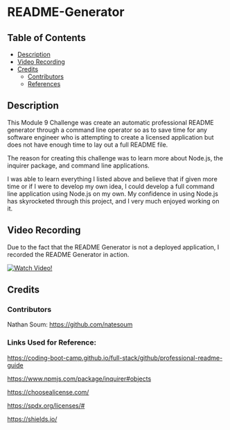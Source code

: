 # README-Generator

## Table of Contents
  - [Description](#description)
  - [Video Recording](#video-recording)
  - [Credits](#credits)
    - [Contributors](#contributors)
    - [References](#links-used-for-reference)

## Description

This Module 9 Challenge was create an automatic professional README generator through a command line operator so as to save time for any software engineer who is attempting to create a licensed application but does not have enough time to lay out a full README file.

The reason for creating this challenge was to learn more about Node.js, the inquirer package, and command line applications.

I was able to learn everything I listed above and believe that if given more time or if I were to develop my own idea, I could develop a full command line application using Node.js on my own. My confidence in using Node.js has skyrocketed through this project, and I very much enjoyed working on it.

## Video Recording

Due to the fact that the README Generator is not a deployed application, I recorded the README Generator in action.

[![Watch Video!](https://img.youtube.com/vi/ukazhBa2_Ic/maxresdefault.jpg)](https://youtu.be/ukazhBa2_Ic)

## Credits

### Contributors

Nathan Soum: https://github.com/natesoum

### Links Used for Reference:

https://coding-boot-camp.github.io/full-stack/github/professional-readme-guide

https://www.npmjs.com/package/inquirer#objects

https://choosealicense.com/

https://spdx.org/licenses/#

https://shields.io/
